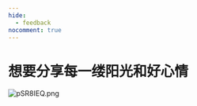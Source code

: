 ```yaml
---
hide:
  - feedback
nocomment: true
---
```


# 想要分享每一缕阳光和好心情



![pSR8IEQ.png](https://s1.ax1x.com/2023/02/08/pSR8IEQ.png)